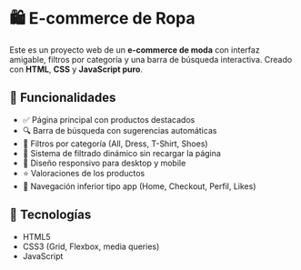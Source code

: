 # 🛍️ E-commerce de Ropa

Este es un proyecto web de un **e-commerce de moda** con interfaz amigable, filtros por categoría y una barra de búsqueda interactiva. Creado con **HTML**, **CSS** y **JavaScript puro**.

## 🌟 Funcionalidades

- ✅ Página principal con productos destacados
- 🔍 Barra de búsqueda con sugerencias automáticas
- 🧵 Filtros por categoría (All, Dress, T-Shirt, Shoes)
- 🎯 Sistema de filtrado dinámico sin recargar la página
- 📱 Diseño responsivo para desktop y mobile
- ⭐ Valoraciones de los productos
- 🛒 Navegación inferior tipo app (Home, Checkout, Perfil, Likes)


## 🧱 Tecnologías

- HTML5
- CSS3 (Grid, Flexbox, media queries)
- JavaScript


